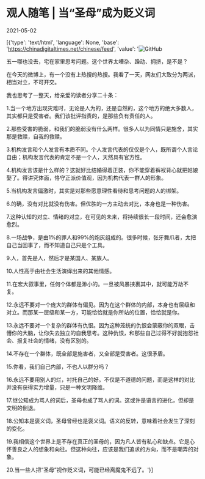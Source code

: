 # 观人随笔 | 当“圣母”成为贬义词

2021-05-02

[{'type': 'text/html', 'language': None, 'base': 'https://chinadigitaltimes.net/chinese/feed', 'value': '![GitHub](https://mmbiz.qpic.cn/mmbiz_jpg/UWLZjNdVClaWrxRgEFPgicwL4DnPtnOYKtoTYN1rEMg92gUmicwyGu7vRQ5P3uLZDhvXswjKCASibZHAibZ3Cd2dsw/)

五一哪也没去，宅在家里思考问题。这个世界太嘈杂、躁动、拥挤，是不是？

在今天的微博上，有一个没有上热搜的热搜。我看了一天，网友们大致分为两派，相当对立，不可开交。

我也思考了一整天，给亲爱的读者分享二十条：

1.当一个地方出现灾难时，无论是人为的，还是自然的，这个地方的绝大多数人，其实都只是受害者。我们该批评指责的，是那些负有责任的人。

2.那些受害的脆弱，和我们的脆弱没有什么两样。很多人以为同情只是施舍，其实那是救赎，自我的救赎。

3.机构发言和个人发言有本质不同。个人发言代表的仅仅是个人，既所谓个人言论自由；机构发言代表的肯定不是一个人，天然具有官方性。

4.机构发言该是什么样的？这就好比结婚得着正装，你不能穿着裤衩背心就把姑娘娶了。得讲究体面，恪守正派价值观，因为机构代表一群人的形象。

5.当机构发言偏激时，其实是对那些愿意理性看待和思考问题的人的绑架。

6.的确，没有对比就没有伤害。但优胜的一方主动去对比，本身也是一种伤害。

7.这种认知的对立、情绪的对立，在可见的未来，将持续很长一段时间，还会愈演愈烈。

8.一场战争，是由1%的罪人和99%的炮灰组成的。很多时候，张牙舞爪者，太把自己当回事了，而不知道自己只是个工具。

9.人，首先是人，然后才是某国人、某族人。

10.人性高于由社会生活演绎出来的其他情感。

11.在宏大叙事里，任何个体都是渺小的。一旦被风暴挟裹其中，就可能万劫不复。

12.永远不要对一个庞大的群体有偏见。因为在这个群体的内部，本身也有层级和对立。而那某一层级和某一方，可能恰恰就是你所站的位置，恰恰就是你。

13.永远不要对一个复杂的群体有仇恨。因为这种笼统的仇恨会蒙蔽你的双眼，击懵你的大脑，让你失去独立的自我思考。这种仇恨，和那些自己过得不好就抱怨社会、报复社会的情绪，没有区别的。

14.不存在一个群体，既全部是施害者，又全部是受害者。这很矛盾。

15.你看，我们自己内部，不也人以群分吗？

16.永远不要用别人的烂，衬托自己的好。不仅是不道德的问题，而是这样的对比并没有获得实力增量，只是一种文明降维。

17.继公知成为骂人的词后，圣母也成了骂人的词。这或许是语言的进化，但却是文明的倒退。

18.公知本是褒义词，圣母曾经也是褒义词。语义的反转，意味着社会发生了深刻的变化。

19.我相信这个世界上是不存在真正的圣母的，因为凡人皆有私心和缺点。它是心怀善良之人的想象和向往。但这种向往，应该是我们追求的方向，而不是嘲弄的对象。

20.当一些人把“圣母”视作贬义词，可能已经离魔鬼不远了。'}]
